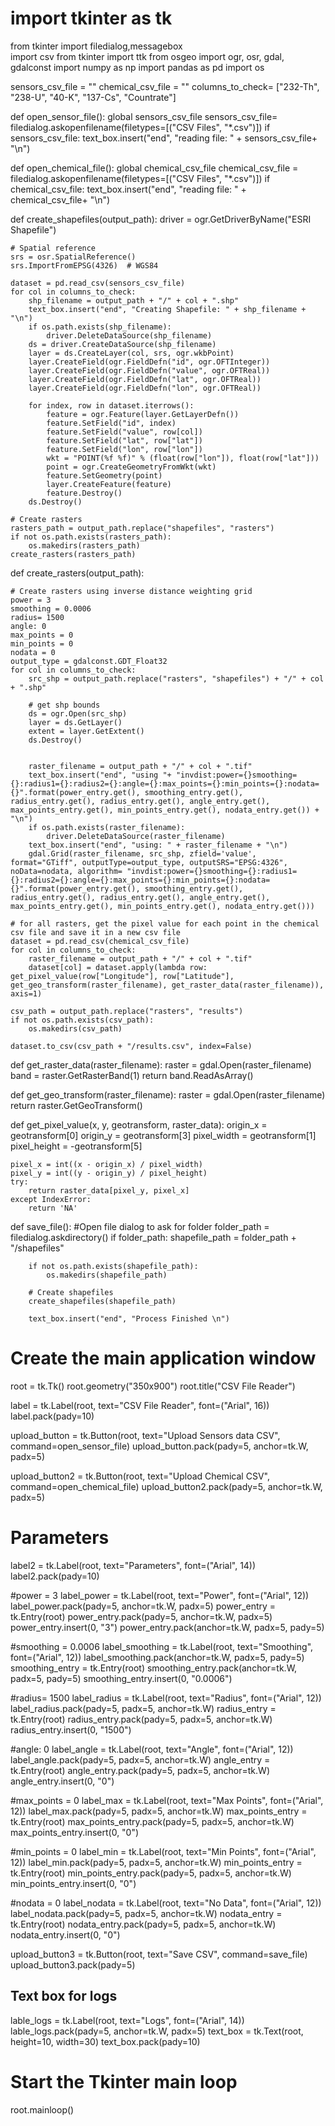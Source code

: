 # import tkinter as tk
from tkinter import filedialog,messagebox  
import csv
from tkinter import ttk
from osgeo import ogr, osr, gdal, gdalconst
import numpy as np
import pandas as pd
import os


sensors_csv_file = ""
chemical_csv_file = ""
columns_to_check= ["232-Th", "238-U", "40-K", "137-Cs", "Countrate"]


def open_sensor_file():
    global sensors_csv_file 
    sensors_csv_file= filedialog.askopenfilename(filetypes=[("CSV Files", "*.csv")])
    if sensors_csv_file:
        text_box.insert("end", "reading file: " + sensors_csv_file+ "\n")

def open_chemical_file():
    global chemical_csv_file
    chemical_csv_file = filedialog.askopenfilename(filetypes=[("CSV Files", "*.csv")])
    if chemical_csv_file:
        text_box.insert("end", "reading file: " + chemical_csv_file+ "\n")


def create_shapefiles(output_path):
    driver = ogr.GetDriverByName("ESRI Shapefile")
    
    # Spatial reference
    srs = osr.SpatialReference()
    srs.ImportFromEPSG(4326)  # WGS84

    dataset = pd.read_csv(sensors_csv_file)
    for col in columns_to_check:
        shp_filename = output_path + "/" + col + ".shp"
        text_box.insert("end", "Creating Shapefile: " + shp_filename + "\n")
        if os.path.exists(shp_filename):
            driver.DeleteDataSource(shp_filename)
        ds = driver.CreateDataSource(shp_filename)
        layer = ds.CreateLayer(col, srs, ogr.wkbPoint)
        layer.CreateField(ogr.FieldDefn("id", ogr.OFTInteger))
        layer.CreateField(ogr.FieldDefn("value", ogr.OFTReal))
        layer.CreateField(ogr.FieldDefn("lat", ogr.OFTReal))
        layer.CreateField(ogr.FieldDefn("lon", ogr.OFTReal))

        for index, row in dataset.iterrows():
            feature = ogr.Feature(layer.GetLayerDefn())
            feature.SetField("id", index)
            feature.SetField("value", row[col])
            feature.SetField("lat", row["lat"])
            feature.SetField("lon", row["lon"])
            wkt = "POINT(%f %f)" % (float(row["lon"]), float(row["lat"]))
            point = ogr.CreateGeometryFromWkt(wkt)
            feature.SetGeometry(point)
            layer.CreateFeature(feature)
            feature.Destroy()
        ds.Destroy()

    # Create rasters
    rasters_path = output_path.replace("shapefiles", "rasters")
    if not os.path.exists(rasters_path):
        os.makedirs(rasters_path)
    create_rasters(rasters_path)

def create_rasters(output_path):

    # Create rasters using inverse distance weighting grid
    power = 3
    smoothing = 0.0006
    radius= 1500
    angle: 0
    max_points = 0
    min_points = 0
    nodata = 0
    output_type = gdalconst.GDT_Float32
    for col in columns_to_check:
        src_shp = output_path.replace("rasters", "shapefiles") + "/" + col + ".shp"

        # get shp bounds
        ds = ogr.Open(src_shp)
        layer = ds.GetLayer()
        extent = layer.GetExtent()
        ds.Destroy()


        raster_filename = output_path + "/" + col + ".tif"
        text_box.insert("end", "using "+ "invdist:power={}smoothing={}:radius1={}:radius2={}:angle={}:max_points={}:min_points={}:nodata={}".format(power_entry.get(), smoothing_entry.get(), radius_entry.get(), radius_entry.get(), angle_entry.get(), max_points_entry.get(), min_points_entry.get(), nodata_entry.get()) + "\n")
        if os.path.exists(raster_filename):
            driver.DeleteDataSource(raster_filename)
        text_box.insert("end", "using: " + raster_filename + "\n")
        gdal.Grid(raster_filename, src_shp, zfield='value', format="GTiff", outputType=output_type, outputSRS="EPSG:4326", noData=nodata, algorithm= "invdist:power={}smoothing={}:radius1={}:radius2={}:angle={}:max_points={}:min_points={}:nodata={}".format(power_entry.get(), smoothing_entry.get(), radius_entry.get(), radius_entry.get(), angle_entry.get(), max_points_entry.get(), min_points_entry.get(), nodata_entry.get()))

    # for all rasters, get the pixel value for each point in the chemical csv file and save it in a new csv file
    dataset = pd.read_csv(chemical_csv_file)
    for col in columns_to_check:
        raster_filename = output_path + "/" + col + ".tif"
        dataset[col] = dataset.apply(lambda row: get_pixel_value(row["Longitude"], row["Latitude"], get_geo_transform(raster_filename), get_raster_data(raster_filename)), axis=1)
    
    csv_path = output_path.replace("rasters", "results")
    if not os.path.exists(csv_path):
        os.makedirs(csv_path)
    
    dataset.to_csv(csv_path + "/results.csv", index=False)

def get_raster_data(raster_filename):
    raster = gdal.Open(raster_filename)
    band = raster.GetRasterBand(1)
    return band.ReadAsArray()

def get_geo_transform(raster_filename):
    raster = gdal.Open(raster_filename)
    return raster.GetGeoTransform()

def get_pixel_value(x, y, geotransform, raster_data):
    origin_x = geotransform[0]
    origin_y = geotransform[3]
    pixel_width = geotransform[1]
    pixel_height = -geotransform[5]

    pixel_x = int((x - origin_x) / pixel_width)
    pixel_y = int((y - origin_y) / pixel_height)
    try:
        return raster_data[pixel_y, pixel_x]
    except IndexError:
        return 'NA'

def save_file():
    #Open file dialog to ask for folder
    folder_path = filedialog.askdirectory()
    if folder_path:
        shapefile_path = folder_path + "/shapefiles"

        if not os.path.exists(shapefile_path):
            os.makedirs(shapefile_path)
        
        # Create shapefiles
        create_shapefiles(shapefile_path)

        text_box.insert("end", "Process Finished \n")
        

# Create the main application window
root = tk.Tk()
root.geometry("350x900")
root.title("CSV File Reader")


label = tk.Label(root, text="CSV File Reader", font=("Arial", 16))
label.pack(pady=10)

upload_button = tk.Button(root, text="Upload Sensors data CSV", command=open_sensor_file)
upload_button.pack(pady=5, anchor=tk.W, padx=5)
 
upload_button2 = tk.Button(root, text="Upload Chemical CSV", command=open_chemical_file)
upload_button2.pack(pady=5, anchor=tk.W, padx=5)

# Parameters
label2 = tk.Label(root, text="Parameters", font=("Arial", 14))
label2.pack(pady=10)

#power = 3
label_power = tk.Label(root, text="Power", font=("Arial", 12))
label_power.pack(pady=5, anchor=tk.W, padx=5)
power_entry = tk.Entry(root)
power_entry.pack(pady=5, anchor=tk.W, padx=5)
power_entry.insert(0, "3")
power_entry.pack(anchor=tk.W, padx=5, pady=5)

#smoothing = 0.0006
label_smoothing = tk.Label(root, text="Smoothing", font=("Arial", 12))
label_smoothing.pack(anchor=tk.W, padx=5, pady=5)
smoothing_entry = tk.Entry(root)
smoothing_entry.pack(anchor=tk.W, padx=5, pady=5)
smoothing_entry.insert(0, "0.0006")

#radius= 1500
label_radius = tk.Label(root, text="Radius", font=("Arial", 12))
label_radius.pack(pady=5, padx=5, anchor=tk.W)
radius_entry = tk.Entry(root)
radius_entry.pack(pady=5, padx=5, anchor=tk.W)
radius_entry.insert(0, "1500")

#angle: 0
label_angle = tk.Label(root, text="Angle", font=("Arial", 12))
label_angle.pack(pady=5, padx=5, anchor=tk.W)
angle_entry = tk.Entry(root)
angle_entry.pack(pady=5, padx=5, anchor=tk.W)
angle_entry.insert(0, "0")

#max_points = 0
label_max = tk.Label(root, text="Max Points", font=("Arial", 12))
label_max.pack(pady=5, padx=5, anchor=tk.W)
max_points_entry = tk.Entry(root)
max_points_entry.pack(pady=5, padx=5, anchor=tk.W)
max_points_entry.insert(0, "0")

#min_points = 0
label_min = tk.Label(root, text="Min Points", font=("Arial", 12))
label_min.pack(pady=5, padx=5, anchor=tk.W)
min_points_entry = tk.Entry(root)
min_points_entry.pack(pady=5, padx=5, anchor=tk.W)
min_points_entry.insert(0, "0")

#nodata = 0
label_nodata = tk.Label(root, text="No Data", font=("Arial", 12))
label_nodata.pack(pady=5, padx=5, anchor=tk.W)
nodata_entry = tk.Entry(root)
nodata_entry.pack(pady=5, padx=5, anchor=tk.W)
nodata_entry.insert(0, "0")

 
upload_button3 = tk.Button(root, text="Save CSV", command=save_file)
upload_button3.pack(pady=5)

## Text box for logs
lable_logs = tk.Label(root, text="Logs", font=("Arial", 14))
lable_logs.pack(pady=5, anchor=tk.W, padx=5)
text_box = tk.Text(root, height=10, width=30)
text_box.pack(pady=10)

# Start the Tkinter main loop
root.mainloop()
